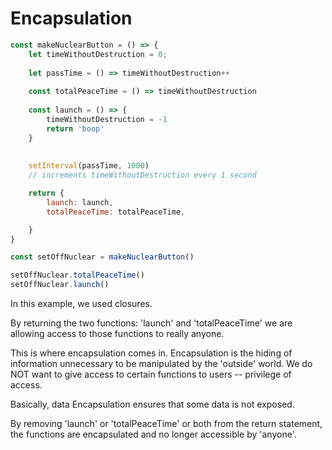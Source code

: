 # Encapsulation

```js
const makeNuclearButton = () => {
    let timeWithoutDestruction = 0;
    
    let passTime = () => timeWithoutDestruction++
    
    const totalPeaceTime = () => timeWithoutDestruction
    
    const launch = () => {
        timeWithoutDestruction = -1
        return 'boop'
    }
    
    
    setInterval(passTime, 1000)
    // increments timeWithoutDestruction every 1 second

    return {
        launch: launch,
        totalPeaceTime: totalPeaceTime,

    }
}

const setOffNuclear = makeNuclearButton()

setOffNuclear.totalPeaceTime()
setOffNuclear.launch()
```

In this example, we used closures. 

By returning the two functions: 'launch' and 'totalPeaceTime' we are allowing access to those functions to really anyone. 

This is where encapsulation comes in. Encapsulation is the hiding of information unnecessary to be manipulated by the 'outside' world. We do NOT want to give access to certain functions to users -- privilege of access. 


Basically, data Encapsulation ensures that some data is not exposed.

By removing 'launch' or 'totalPeaceTime' or both from the return statement, the functions are encapsulated and no longer accessible by 'anyone'. 
